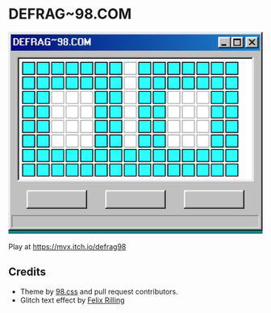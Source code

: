 # DEFRAG~98.COM

![logo](./public/logo.png)

Play at https://mvx.itch.io/defrag98

## Credits

- Theme by [98.css](https://github.com/jdan/98.css) and pull request contributors.
- Glitch text effect by [Felix Rilling](https://codepen.io/FelixRilling/pen/vNJoMy)
